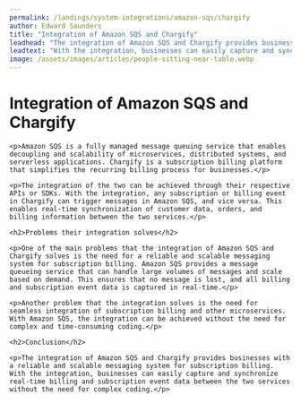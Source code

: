 ```yaml
---
permalink: /landings/system-integrations/amazon-sqs/chargify
author: Edward Saunders
title: "Integration of Amazon SQS and Chargify"
leadhead: "The integration of Amazon SQS and Chargify provides businesses with a reliable and scalable messaging system for subscription billing"
leadtext: "With the integration, businesses can easily capture and synchronize real-time billing and subscription event data between the two services without the need for complex coding."
image: /assets/images/articles/people-sitting-near-table.webp
---
```

<div class="arttext">
	<h1>Integration of Amazon SQS and Chargify</h1>

	<p>Amazon SQS is a fully managed message queuing service that enables decoupling and scalability of microservices, distributed systems, and serverless applications. Chargify is a subscription billing platform that simplifies the recurring billing process for businesses.</p>

	<p>The integration of the two can be achieved through their respective APIs or SDKs. With the integration, any subscription or billing event in Chargify can trigger messages in Amazon SQS, and vice versa. This enables real-time synchronization of customer data, orders, and billing information between the two services.</p>

	<h2>Problems their integration solves</h2>

	<p>One of the main problems that the integration of Amazon SQS and Chargify solves is the need for a reliable and scalable messaging system for subscription billing. Amazon SQS provides a message queueing service that can handle large volumes of messages and scale based on demand. This ensures that no message is lost, and all billing and subscription event data is captured in real-time.</p>

	<p>Another problem that the integration solves is the need for seamless integration of subscription billing and other microservices. With Amazon SQS, the integration can be achieved without the need for complex and time-consuming coding.</p>

	<h2>Conclusion</h2>

	<p>The integration of Amazon SQS and Chargify provides businesses with a reliable and scalable messaging system for subscription billing. With the integration, businesses can easily capture and synchronize real-time billing and subscription event data between the two services without the need for complex coding.</p>

</div>